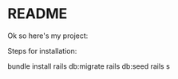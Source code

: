 # README

Ok so here's my project:

Steps for installation:

  bundle install
  rails db:migrate
  rails db:seed
  rails s